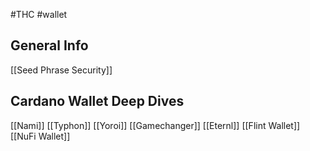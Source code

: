 #THC #wallet 

## General Info
[[Seed Phrase Security]]

## Cardano Wallet Deep Dives
[[Nami]]
[[Typhon]]
[[Yoroi]]
[[Gamechanger]] 
[[Eternl]]
[[Flint Wallet]]
[[NuFi Wallet]]